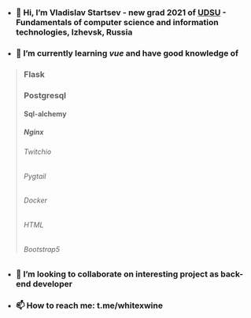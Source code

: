 - ### 👋 Hi, I’m Vladislav Startsev - new grad 2021 of [UDSU](https://udsu.ru/English/About-UdSU) - Fundamentals of computer science and information technologies, Izhevsk, Russia
- ### 🌱 I’m currently learning *vue* and have good knowledge of 
> ### Flask
> 
> ### Postgresql
> 
> #### Sql-alchemy
>
> ##### Nginx
> 
> ###### Twitchio
> 
> ###### Pygtail
> 
> ###### Docker
> 
> ###### HTML
> 
> ###### Bootstrap5 

- ### 💞️ I’m looking to collaborate on interesting project as back-end developer 
- ### 📫 How to reach me: t.me/whitexwine
